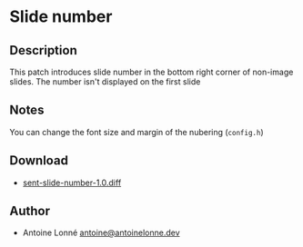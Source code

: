 Slide number
============

Description
-----------
This patch introduces slide number in the bottom right corner of non-image
slides. The number isn't displayed on the first slide

Notes
-----
You can change the font size and margin of the nubering (`config.h`)

Download
--------
* [sent-slide-number-1.0.diff](sent-slide-number-1.0.diff)

Author
------
* Antoine Lonné <antoine@antoinelonne.dev>
